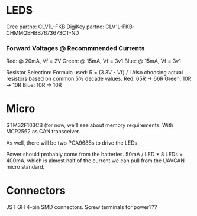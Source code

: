 # LEDS

Cree partno:    CLV1L-FKB
DigiKey partno: CLV1L-FKB-CHMMQEHBB7673673CT-ND

### Forward Voltages @ Recommmended Currents ###

Red:   @ 20mA, Vf = 2V
Green: @ 15mA, Vf = 3v1
Blue:  @ 15mA, Vf = 3v1

Resistor Selection:
Formula used: R = (3.3V - Vf) / i
Also choosing actual resistors based on common 5% decade values.
Red:   65R -> 66R
Green: 10R -> 10R
Blue:  10R -> 10R

# Micro

STM32F103CB (for now, we'll see about memory requirements.
With MCP2562 as CAN transceiver.

As well, there will be two PCA9685s to drive the LEDs.

Power should probably come from the batteries. 50mA / LED * 8 LEDs = 400mA,
which is almost half of the current we can pull from the UAVCAN micro standard.

# Connectors

JST GH 4-pin SMD connectors.
Screw terminals for power???
